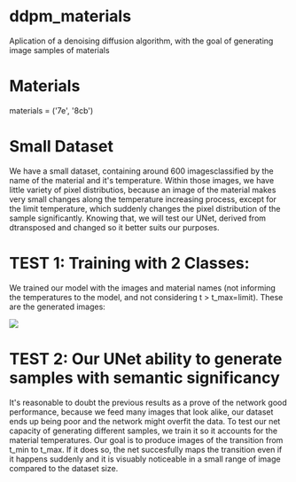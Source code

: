 # ddpm_materials
Aplication of a denoising diffusion algorithm, with the goal of generating image samples of materials

# Materials
materials = ('7e', '8cb')

# Small Dataset
We have a small dataset, containing around 600 imagesclassified by the name of the material and it's temperature. Within those images, we have little variety of pixel distributios, because an image of the material makes very small changes along the temperature increasing process, except for the limit temperature, which suddenly changes the pixel distribution of the sample significantly. Knowing that, we will test our UNet, derived from dtransposed and changed so it better suits our purposes.

# TEST 1: Training with 2 Classes:
We trained our model with the images and material names (not informing the temperatures to the model, and not considering t > t_max=limit). These are the generated images:

![](https://i.ibb.co/JdGkSRf/Figure-2.png)




# TEST 2: Our UNet ability to generate samples with semantic significancy
It's reasonable to doubt the previous results as a prove of the network good performance, because we feed many images that look alike, our dataset ends up being poor and the network might overfit the data. To test our net capacity of generating different samples, we train it so it accounts for the material temperatures. Our goal is to produce images of the transition from t_min to t_max. If it does so, the net succesfully maps the transition even if it happens suddenly and it is visuably noticeable in a small range of image compared to the dataset size.
